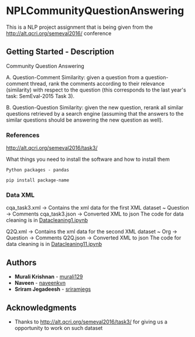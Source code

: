 #
# NPLCommunityQuestionAnswering

This is a NLP project assignment that is being given from the http://alt.qcri.org/semeval2016/ conference

## Getting Started - Description

Community Question Answering

A. Question-Comment Similarity: given a question from a question-comment thread, rank the comments according to their relevance (similarity) with respect to the question (this corresponds to the last year's task: SemEval-2015 Task 3).

B. Question-Question Similarity: given the ne​w question, rerank all similar questions retrieved by a search engine (assuming that the answers to the similar questions should be answering the new question as well).


### References

http://alt.qcri.org/semeval2016/task3/

What things you need to install the software and how to install them

```
Python packages - pandas

pip install package-name 

```
### Data XML 

cqa_task3.xml -> Contains the xml data for the first XML dataset ~ Question -> Comments 
cqa_task3.json -> Converted XML to json
The code for data cleaning is in [Datacleaning1.ipynb](https://github.com/bnsriram/NLPCommunityQuestionAnswering/blob/master/Datacleaning1.ipynb)



Q2Q.xml -> Contains the xml data for the second XML dataset ~ Org -> Question -> Comments
Q2Q.json -> Converted XML to json 
The code for data cleaning is in [Datacleaning11.ipynb](https://github.com/bnsriram/NLPCommunityQuestionAnswering/blob/master/Datacleaning11.ipynb)


## Authors

* **Murali Krishnan** - [murali129](https://github.com/murali129)
* **Naveen** - [naveenkvn](https://github.com/naveenvkn)
* **Sriram Jegadeesh** - [sriramjegs](https://github.com/sriramjegs)


## Acknowledgments

* Thanks to http://alt.qcri.org/semeval2016/task3/ for giving us a opportunity to work on such dataset
